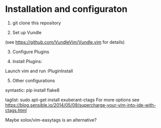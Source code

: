 # Installation and configuraton

1. git clone this repository

2. Set up Vundle

(see https://github.com/VundleVim/Vundle.vim for details)

3. Configure Plugins

4. Install Plugins:

Launch vim and run :PluginInstall

5. Other configurations

syntastic:
pip install flake8

taglist:
sudo apt-get install exuberant-ctags
For more options see
https://blog.sensible.io/2014/05/09/supercharge-your-vim-into-ide-with-ctags.html

Maybe xolox/vim-easytags is an alternative?

